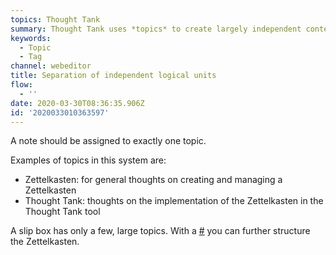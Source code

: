 ```yaml
---
topics: Thought Tank
summary: Thought Tank uses *topics* to create largely independent contexts.
keywords:
  - Topic
  - Tag
channel: webeditor
title: Separation of independent logical units
flow:
  - ''
date: 2020-03-30T08:36:35.906Z
id: '2020033010363597'
---
```

A note should be assigned to exactly one topic.

Examples of topics in this system are:

* Zettelkasten: for general thoughts on creating and managing a Zettelkasten
* Thought Tank: thoughts on the implementation of the Zettelkasten in the Thought Tank tool

A slip box has only a few, large topics. With a [#](2020033010525847/tags) you can further structure the Zettelkasten.
